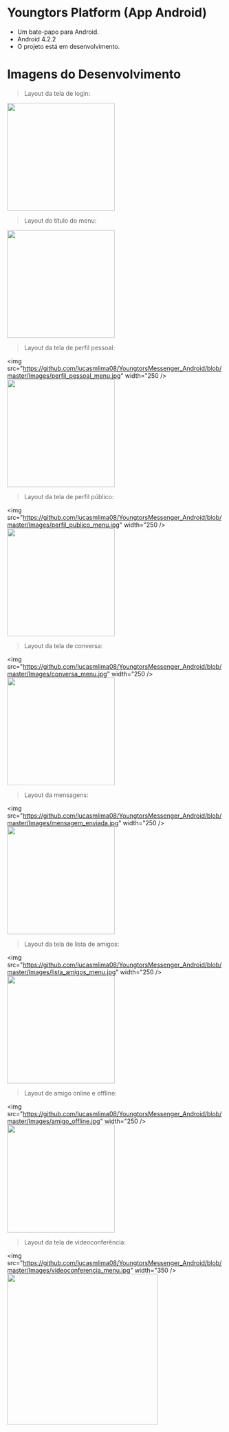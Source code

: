 # Youngtors Platform (App Android)

* Um bate-papo para Android.
* Android 4.2.2
* O projeto está em desenvolvimento.

# Imagens do Desenvolvimento

> Layout da tela de login:

<img src="https://github.com/lucasmlima08/YoungtorsMessenger_Android/blob/master/Images/login.jpg" width="250" />

> Layout do título do menu:

<img src="https://github.com/lucasmlima08/YoungtorsMessenger_Android/blob/master/Images/titulo_menu.jpg" width="250" />

> Layout da tela de perfil pessoal:

<img src="https://github.com/lucasmlima08/YoungtorsMessenger_Android/blob/master/Images/perfil_pessoal_menu.jpg" width="250 />
<img src="https://github.com/lucasmlima08/YoungtorsMessenger_Android/blob/master/Images/perfil_pessoal.jpg" width="250" />

> Layout da tela de perfil público:

<img src="https://github.com/lucasmlima08/YoungtorsMessenger_Android/blob/master/Images/perfil_publico_menu.jpg" width="250 />
<img src="https://github.com/lucasmlima08/YoungtorsMessenger_Android/blob/master/Images/perfil_publico.jpg" width="250" />

> Layout da tela de conversa:

<img src="https://github.com/lucasmlima08/YoungtorsMessenger_Android/blob/master/Images/conversa_menu.jpg" width="250 />
<img src="https://github.com/lucasmlima08/YoungtorsMessenger_Android/blob/master/Images/conversa.jpg" width="250" />

> Layout da mensagens:

<img src="https://github.com/lucasmlima08/YoungtorsMessenger_Android/blob/master/Images/mensagem_enviada.jpg" width="250 />
<img src="https://github.com/lucasmlima08/YoungtorsMessenger_Android/blob/master/Images/mensagem_recebida.jpg" width="250" />

> Layout da tela de lista de amigos:

<img src="https://github.com/lucasmlima08/YoungtorsMessenger_Android/blob/master/Images/lista_amigos_menu.jpg" width="250 />
<img src="https://github.com/lucasmlima08/YoungtorsMessenger_Android/blob/master/Images/lista_amigos.jpg" width="250" />

> Layout de amigo online e offline:

<img src="https://github.com/lucasmlima08/YoungtorsMessenger_Android/blob/master/Images/amigo_offline.jpg" width="250 />
<img src="https://github.com/lucasmlima08/YoungtorsMessenger_Android/blob/master/Images/amigo_online.jpg" width="250" />

> Layout da tela de videoconferência:

<img src="https://github.com/lucasmlima08/YoungtorsMessenger_Android/blob/master/Images/videoconferencia_menu.jpg" width="350 />
<img src="https://github.com/lucasmlima08/YoungtorsMessenger_Android/blob/master/Images/videoconferencia.jpg" width="350" />
